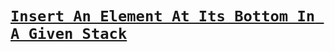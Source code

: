 # [`Insert An Element At Its Bottom In A Given Stack`](https://www.naukri.com/code360/problems/insert-an-element-at-its-bottom-in-a-given-stack_1171166?topList=love-babbar-dsa-sheet-problems&leftPanelTab=0%3Fsource%3Dyoutube&campaign=Lovebabbarcodestudio&utm_source=youtube&utm_medium=affiliate&utm_campaign=Lovebabbarcodestudio&leftPanelTabValue=PROBLEM)
